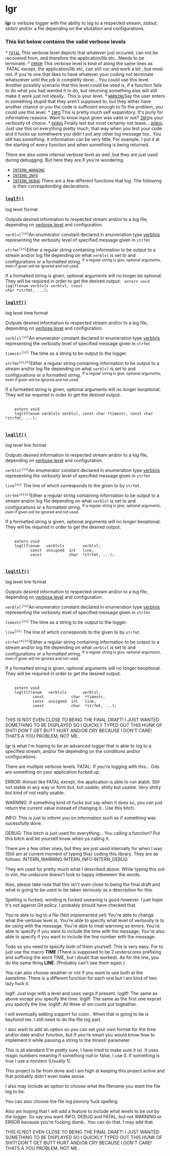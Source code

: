 <h1>lgr</h1>
<b>lgr</b> is verbose logger with the ability to log to a respected stream,
<em>stdout</em>, <em>stderr</em> and/or a file depending on the situtation and
configurations.

<h3>This list below contains the valid verbose levels</h3>
  * <a href=inc/lgr.h#L67><code>FATAL</code></a>  This verbose level depicts that whatever just
  occured, can not be recovered from, and therefore the application/lib etc..
  Needs to be terminate.
  * <a href=inc/lgr.h#L68><code>ERROR</code></a>  This verbose level is kind of along the same
  lines as `FATAL`except, the application/lib etc, can still run and work a bit
  , but most not.  If you're one that likes to have whatever your coding not
  terminate whatsoever until the job is completly done...  You could use this
  level.  Another possibly scenario that this level could be used is, if a
  function fails to do what you had wanted it to do, but returning something
  else will still make it work just not ideally..  This is your level.
  * <a href=inc/lgr.h#L69><code>WARNING</code></a>Say the user enters in something stupid that they
  aren't supposed to, but they either have another chance or you the code is
  sufficeint enough to fix the problem, you could use this level.
  * <a href=inc/lgr.h#L70><code>INFO</code></a>    This is pretty much self expalnitory.  It's
  purly for informative reasons.  Want to know input given was valid or not?
  <a href=inc/lgr.h#L70><code>INFO</code></a>is your verbosity of choice.
  * <a href=inc/lgr.h#71><code>DEBUG</code></a>   Finally last but most certainly not lease...
  <a href=inc/lgr.h#L71><code>DEBUG</code></a>.  Just use this on everything pretty much, that way
  when you test your code and it fucks up somehwere you didn't put any other
  log message too..  You still has something.  It information can be very
  little.  For example:  I put it at the starting of every function and when
  something is being returned.

   There are also some internal verbose level as well, but they are just used
   during debugging.  But here they are if you're wondering.
   * <a href=inc/lgr.h#L76><code>INTERN_WARNING</code></a>
   * <a href=inc/lgr.h#L81><code>INTERN_INFO</code></a>
   * <a href=inc/lgr.h#L86><code>INTERN_DEBUG</code></a>
There are a few different functions that log.  The following is their
correspdonding declarations.

<h3><a href=inc/lgr.h#L111><code>loglf()</code></a></h3>
log level format

Outputs desired information to respected stream and/or to a log file, depending
  on <a href=inc/lgr.h#59>verbose level</a> and configuration.

<code>verblvl<sup>[in]</sup></code>An enumerator constant declared in
  enumeration type <a href=inc/lgr.h#L59>verblvls</a> representing the
  verbosity level of specified message given in <code>strfmt</code>

<code>strfmt<sup>[in]</sup></code>Either a regular string containing
  information to be output to a stream and/or log file depending on what
  <code>verblvl</code> is set to and configurations or a formatted string.
  <sup>If a regular string is give, optional arguments, even if given will be
  ignored and not used.</sup>

If a formatted string is given, optional arguments will no longer be optional.
  They will be required in order to get the desired output.
<code class=language-c>
    extern void
    loglf(enum verblvls verblvl, const char *strfmt, ...);
</code>

<h3><a href=inc/lgr.h#L136><code>logltf()</code></a></h3>
log level time format

Outputs desired information to respected stream and/or to a log file, depending
  on <a href=inc/lgr.h#L59>verbose level</a> and configuration.

<code>verblvl<sup>[in]</sup></code>An enumerator constant declared in
  enumeration type <a href=inc/lgr.h#L59>verblvls</a> representing the
  verbosity level of specified message given in <code>strfmt</code>

<code>timestr<sup>[in]</sup></code> The time as a string to be output to the
  logger.

<code>strfmt<sup>in[in]</sup></code>Either a regular string containing
  information to be output to a stream and/or log file depending on what
  <code>verblvl</code> is set to and configurations or a formatted string.
  <sup>If a regular string is give, optional arguments, even if given will be
  ignored and not used.</sup>

If a formatted string is given, optional arguments will no longer beoptional.
  They will be required in order to get the desired output.
<pre>
  <code class=lang-c>
    extern void
    logltf(enum verblvls verblvl, const char *timestr, const char *strfmt, ...);
  </code>
</pre>

<h3><a href=inc/lgr.h#L162><code>logllf()</code></a></h3>
log level line format

Outputs desired information to respected stream and/or to a log file, depending
  on <a href=inc/lgr.h#L59>verbose level</a> and configuration.

<code>verblvl<sup>[in]</sup></code>An enumerator constant declared in
  enumeration type <a href=inc/lgr.h#L59>verblvls</a> representing the
  verbosity level of specified message given in <code>strfmt</code>

<code>line<sup>[in]</sup></code>   The line of which corresponds to the given
to by <code>strfmt</code>.

<code>strfmt<sup>in[in]</sup></code>Either a regular string containing
  information to be output to a stream and/or log file depending on what
  <code>verblvl</code> is set to and configurations or a formatted string.
  <sup>If a regular string is give, optional arguments, even if given will be
  ignored and not used.</sup>

If a formatted string is given, optional arguments will no longer beoptional.
  They will be required in order to get the desired output.
<pre>
  <code class=lang-c>
    extern void
    logllf(enum   verblvls        verblvl,
           const  unsigned  int   line,
           const            char  *strfmt, ...);
  </code>
</pre>

<h3><a href=inc/lgr.h#L191><code>logltlf()</code></a></h3>
log level line format

Outputs desired information to respected stream and/or to a log file, depending
  on <a href=inc/lgr.h#L59>verbose level</a> and configuration.

<code>verblvl<sup>[in]</sup></code>An enumerator constant declared in
  enumeration type <a href=inc/lgr.h#L59>verblvls</a> representing the
  verbosity level of specified message given in <code>strfmt</code>

<code>timestr<sup>[in]</sup></code> The time as a string to be output to the
  logger.

<code>line<sup>[in]</sup></code>   The line of which corresponds to the given
  to by <code>strfmt</code>.

<code>strfmt<sup>in[in]</sup></code>Either a regular string containing
  information to be output to a stream and/or log file depending on what
  <code>verblvl</code> is set to and configurations or a formatted string.
  <sup>If a regular string is give, optional arguments, even if given will be
  ignored and not used.</sup>

If a formatted string is given, optional arguments will no longer beoptional.
  They will be required in order to get the desired output.
<pre>
  <code class=lang-c>
    extern void
    logltlf(enum   verblvls       verblvl,
            const            char  *timestr,
            const  unsigned  int   line,
            const            char  *strfmt, ...);
  </code>
</pre>





THIS IS NOT EVEN CLOSE TO BEING THE FINAL DRAFT!  I JUST WANTED SOMETHING TO BE
DISPLAYED SO I QUICKLY TYPED OUT THIS HUNK OF SHIT!  DON'T GET BUTT HURT AND/OR
CRY BECAUSE I DON'T CARE!  THATS A YOU PROBLEM, NOT ME..

lgr is what I'm hoping to be an advanced logger that is able to log to a
specified stream, and/or file depending on the conditions and/or
configurations.

There are multiple verbose levels.
FATAL:    If you're logging with this...  Ods are something on your application
fucked up.

ERROR:    Almost like FATAL except, the application is able to run atabit.
Still not stable in any way or form but, but usable; shitty but usable.  Very
shitty but kind of not really usable.

WARNING:  If something kind of fucks but say when it does so, you can just
return the current value instead of changing it..  Use this bitch.

INFO:     This is just to inform you on information such as if something was
sucessfully done.

DEBUG:    This bitch is just used for everything...  You calling a function?
Put this bitch and let yourself know when ya calling it.

There are a few other ones, but they are just used internally for when I was
(Still am at current moment of typing this) coding this library.
They are as follows:
INTERN_WARNING
INTERN_INFO
INTERN_DEBUG

They are used for pretty much what I described above.
While typing this out in vim, the undscore doesn't look to happy intbeween the
words.

Also, please take note that this isn't even close to being the final draft and
what is going to be used to be taken seriously as a description for this.

Spelling is fucked, wording is fucked swearing is good however.  I just hope
it's not against Git policy.  I probably should have checked that.

You're able to log to a file (Not implemented yet)
You're able to change what the verbose level is.
You're able to specify what level of verbosity is to be using with the message.
You're able to treat warrning as errors.
You're able to specify if you want to include the time with the message;
You're also able to specify if you want to include the line number with the
message.

Todo so you need to specify both of them yourself.  This is very easy.
For to just use the macro __TIME__ (There is supposed to be 2 underscores
prefixing and suffixing the word TIME, but I doubt that worked).  As for the
line, you do the same thing __LINE__.  (Probably can't see them again.)

You can also choose weather or not if you want to use both at the sametime.
There is a different function for each one but I am kind of two lazy fuck it.

loglf:    Just logs with a level and uses vargs if present.
logltf:   The same as above except you specify the time.
logllf:   The same as the first one expcet you specify the line.
logltlf:  All three of em cunts put togeather.

I will eventually adding support for color..  When that is going to be is
beyhond me.  I still need to do the file log part.

I also want to add an option so you can set your own format for the time and/or
date and/or function, but if you're smart you would know how to implement it
while passing a string to the timestr parameter.

This is all standard (I'm pretty sure, I have tried to make sure it is).  It
uses magic numbers meaning if something null or false, I use 0.  If something
is true I use a nonzero (Usually 1).

This project is far from done and I am high at keeping this project active and
that probably didn't even make sense.

I also may include an option to choose what the filename you want the file log
to be.

You can also choose the file log piororiy fuck spelling.

Also am hoping that I will add a feature to include what levels to be out by
the logger.  So say you want INFO, DEBUG and FATAL, but not WARNING or ERROR
because you're fucking dumb..  You can do that.  I may add that.

THIS IS NOT EVEN CLOSE TO BEING THE FINAL DRAFT!  I JUST WANTED SOMETHING TO BE
DISPLAYED SO I QUICKLY TYPED OUT THIS HUNK OF SHIT!  DON'T GET BUTT HURT AND/OR
CRY BECAUSE I DON'T CARE!  THATS A YOU PROBLEM, NOT ME..
